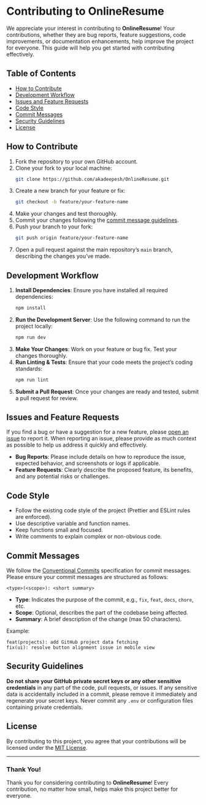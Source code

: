 # Contributing to OnlineResume

We appreciate your interest in contributing to **OnlineResume**! Your contributions, whether they are bug reports, feature suggestions, code improvements, or documentation enhancements, help improve the project for everyone. This guide will help you get started with contributing effectively.

## Table of Contents

- [How to Contribute](#how-to-contribute)
- [Development Workflow](#development-workflow)
- [Issues and Feature Requests](#issues-and-feature-requests)
- [Code Style](#code-style)
- [Commit Messages](#commit-messages)
- [Security Guidelines](#security-guidelines)
- [License](#license)

## How to Contribute

1. Fork the repository to your own GitHub account.
2. Clone your fork to your local machine:
   ```bash
   git clone https://github.com/akadeepesh/OnlineResume.git
   ```
3. Create a new branch for your feature or fix:
   ```bash
   git checkout -b feature/your-feature-name
   ```
4. Make your changes and test thoroughly.
5. Commit your changes following the [commit message guidelines](#commit-messages).
6. Push your branch to your fork:
   ```bash
   git push origin feature/your-feature-name
   ```
7. Open a pull request against the main repository’s `main` branch, describing the changes you’ve made.

## Development Workflow

1. **Install Dependencies**: Ensure you have installed all required dependencies:
   ```bash
   npm install
   ```
2. **Run the Development Server**: Use the following command to run the project locally:
   ```bash
   npm run dev
   ```
3. **Make Your Changes**: Work on your feature or bug fix. Test your changes thoroughly.
4. **Run Linting & Tests**: Ensure that your code meets the project’s coding standards:
   ```bash
   npm run lint
   ```
5. **Submit a Pull Request**: Once your changes are ready and tested, submit a pull request for review.

## Issues and Feature Requests

If you find a bug or have a suggestion for a new feature, please [open an issue](https://github.com/akadeepesh/OnlineResume/issues) to report it. When reporting an issue, please provide as much context as possible to help us address it quickly and effectively.

- **Bug Reports**: Please include details on how to reproduce the issue, expected behavior, and screenshots or logs if applicable.
- **Feature Requests**: Clearly describe the proposed feature, its benefits, and any potential risks or challenges.

## Code Style

- Follow the existing code style of the project (Prettier and ESLint rules are enforced).
- Use descriptive variable and function names.
- Keep functions small and focused.
- Write comments to explain complex or non-obvious code.

## Commit Messages

We follow the [Conventional Commits](https://www.conventionalcommits.org/) specification for commit messages. Please ensure your commit messages are structured as follows:

```
<type>(<scope>): <short summary>
```

- **Type**: Indicates the purpose of the commit, e.g., `fix`, `feat`, `docs`, `chore`, etc.
- **Scope**: Optional, describes the part of the codebase being affected.
- **Summary**: A brief description of the change (max 50 characters).

Example:

```
feat(projects): add GitHub project data fetching
fix(ui): resolve button alignment issue in mobile view
```

## Security Guidelines

**Do not share your GitHub private secret keys or any other sensitive credentials** in any part of the code, pull requests, or issues. If any sensitive data is accidentally included in a commit, please remove it immediately and regenerate your secret keys. Never commit any `.env` or configuration files containing private credentials.

## License

By contributing to this project, you agree that your contributions will be licensed under the [MIT License](LICENSE).

---

### Thank You!

Thank you for considering contributing to **OnlineResume**! Every contribution, no matter how small, helps make this project better for everyone.
